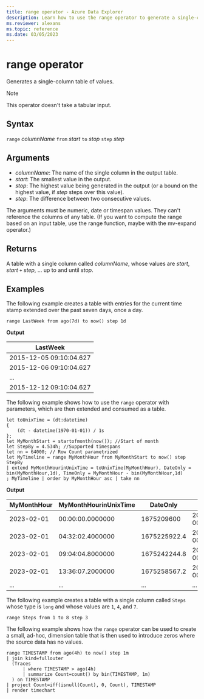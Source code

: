 ```yaml
---
title: range operator - Azure Data Explorer
description: Learn how to use the range operator to generate a single-column table of values.
ms.reviewer: alexans
ms.topic: reference
ms.date: 03/05/2023
---
```

# range operator

Generates a single-column table of values.

> [!NOTE]
> This operator doesn't take a tabular input.

## Syntax

`range` *columnName* `from` *start* `to` *stop* `step` *step*

## Arguments

* *columnName*: The name of the single column in the output table.
* *start*: The smallest value in the output.
* *stop*: The highest value being generated in the output (or a bound
on the highest value, if *step* steps over this value).
* *step*: The difference between two consecutive values.

The arguments must be numeric, date or timespan values. They can't reference the columns of any table. (If you want to compute the range based on an input table, use the range function, maybe with the mv-expand operator.)

## Returns

A table with a single column called *columnName*,
whose values are *start*, *start* `+` *step*, ... up to and until *stop*.

## Examples

The following example creates a table with entries for the current time stamp extended over the past seven days, once a day. 

<!-- csl: https://help.kusto.windows.net/Samples -->
```kusto
range LastWeek from ago(7d) to now() step 1d
```

**Output**

|LastWeek|
|---|
|2015-12-05 09:10:04.627|
|2015-12-06 09:10:04.627|
|...|
|2015-12-12 09:10:04.627|

The following example shows how to use the `range` operator with parameters, which are then extended and consumed as a table.  

<!-- csl: https://help.kusto.windows.net/Samples -->
```kusto
let toUnixTime = (dt:datetime) 
{ 
    (dt - datetime(1970-01-01)) / 1s 
};
let MyMonthStart = startofmonth(now()); //Start of month
let StepBy = 4.534h; //Supported timespans
let nn = 64000; // Row Count parametrized
let MyTimeline = range MyMonthHour from MyMonthStart to now() step StepBy
| extend MyMonthHourinUnixTime = toUnixTime(MyMonthHour), DateOnly = bin(MyMonthHour,1d), TimeOnly = MyMonthHour - bin(MyMonthHour,1d)
; MyTimeline | order by MyMonthHour asc | take nn
```

**Output**

|MyMonthHour | MyMonthHourinUnixTime | DateOnly| TimeOnly |
|---|---|---|---|
|2023-02-01 |00:00:00.0000000|1675209600 |2023-02-01 00:00:00.0000000 | 00:00:00 |
|2023-02-01 |04:32:02.4000000|1675225922.4 |2023-02-01 00:00:00.0000000 |04:32:02.4000000 |
|2023-02-01 |09:04:04.8000000|1675242244.8 |2023-02-01 00:00:00.0000000 |09:04:04.8000000 |
|2023-02-01 |13:36:07.2000000|1675258567.2 |2023-02-01 00:00:00.0000000 |13:36:07.2000000 |
|...|...|...|...|

The following example creates a table with a single column called `Steps`
whose type is `long` and whose values are `1`, `4`, and `7`.

<!-- csl: https://help.kusto.windows.net/Samples -->
```kusto
range Steps from 1 to 8 step 3
```

The following example shows how the `range` operator can be used to create a small, ad-hoc, dimension table that is then used to introduce zeros where the source data has no values.

```kusto
range TIMESTAMP from ago(4h) to now() step 1m
| join kind=fullouter
  (Traces
      | where TIMESTAMP > ago(4h)
      | summarize Count=count() by bin(TIMESTAMP, 1m)
  ) on TIMESTAMP
| project Count=iff(isnull(Count), 0, Count), TIMESTAMP
| render timechart  
```
